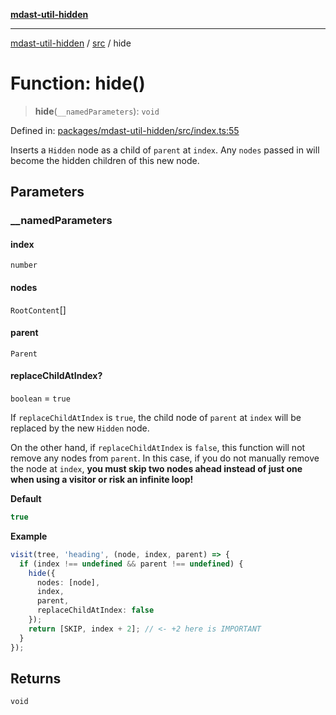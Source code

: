 [**mdast-util-hidden**](../../README.md)

***

[mdast-util-hidden](../../README.md) / [src](../README.md) / hide

# Function: hide()

> **hide**(`__namedParameters`): `void`

Defined in: [packages/mdast-util-hidden/src/index.ts:55](https://github.com/Xunnamius/unified-utils/blob/b979bc562d770870f7c8f51adc8f05db68d19c73/packages/mdast-util-hidden/src/index.ts#L55)

Inserts a `Hidden` node as a child of `parent` at `index`. Any `nodes` passed
in will become the hidden children of this new node.

## Parameters

### \_\_namedParameters

#### index

`number`

#### nodes

`RootContent`[]

#### parent

`Parent`

#### replaceChildAtIndex?

`boolean` = `true`

If `replaceChildAtIndex` is `true`, the child node of `parent` at `index`
will be replaced by the new `Hidden` node.

On the other hand, if `replaceChildAtIndex` is `false`, this function will
not remove any nodes from `parent`. In this case, if you do not manually
remove the node at `index`, **you must skip two nodes ahead instead of just
one when using a visitor or risk an infinite loop!**

**Default**

```ts
true
```

**Example**

```typescript
visit(tree, 'heading', (node, index, parent) => {
  if (index !== undefined && parent !== undefined) {
    hide({
      nodes: [node],
      index,
      parent,
      replaceChildAtIndex: false
    });
    return [SKIP, index + 2]; // <- +2 here is IMPORTANT
  }
});
```

## Returns

`void`
